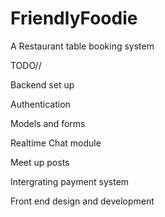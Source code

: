 # FriendlyFoodie
A Restaurant table booking system

TODO//

Backend set up

Authentication

Models and forms

Realtime Chat module

Meet up posts

Intergrating payment system

Front end design and development
 